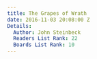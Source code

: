 ```yaml
---
title: The Grapes of Wrath
date: 2016-11-03 20:08:00 Z
Details:
  Author: John Steinbeck
  Readers List Rank: 22
  Boards List Rank: 10
---
```


